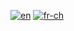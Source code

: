 [![en](https://img.shields.io/badge/lang-en-red.svg)](https://github.com/ClaudeStabile/NUMERO6/blob/main/README.md)
[![fr-ch](https://img.shields.io/badge/lang-fr--ch-green.svg)](https://github.com/ClaudeStabile/NUMERO6/blob/main/README.fr-ch.md)
